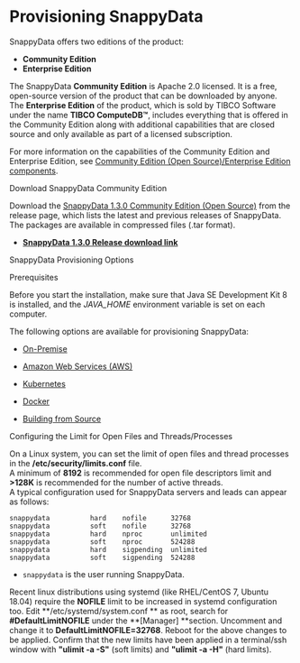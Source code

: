 # Provisioning SnappyData

SnappyData offers two editions of the product:

*	**Community Edition**
*	**Enterprise Edition**

The SnappyData **Community Edition** is Apache 2.0 licensed. It is a free, open-source version of the product that can be downloaded by anyone.
The **Enterprise Edition** of the product, which is sold by TIBCO Software under the name **TIBCO ComputeDB™**, includes everything that is offered in the Community Edition along with additional capabilities that are closed source and only available as part of a licensed subscription.

For more information on the capabilities of the Community Edition and Enterprise Edition, see [Community Edition (Open Source)/Enterprise Edition components](additional_files/open_source_components.md).

<a id= download> </a>
<heading2>Download SnappyData Community Edition</heading2>


Download the [SnappyData 1.3.0 Community Edition (Open Source)](https://github.com/TIBCOSoftware/snappydata/releases/) from the release page, which lists the latest and previous releases of SnappyData. The packages are available in compressed files (.tar format).

* [**SnappyData 1.3.0 Release download link**](https://github.com/TIBCOSoftware/snappydata/releases/download/v1.3.0/snappydata-1.3.0-bin.tar.gz)


<!---
<heading2>Download SnappyData Enterprise Edition</heading2> 

You can download the Enterprise Edition from [TIBCO eDelivery website](https://edelivery.tibco.com).
--->

<a id= provisioningsnappy> </a>
<heading2>SnappyData Provisioning Options</heading2>


<heading3>Prerequisites</heading3>

Before you start the installation, make sure that Java SE Development Kit 8 is installed, and the *JAVA_HOME* environment variable is set on each computer.

The following options are available for provisioning SnappyData:

* [On-Premise](install/install_on_premise.md) <a id="install-on-premise"></a>

* [Amazon Web Services (AWS)](install/setting_up_cluster_on_amazon_web_services.md) <a id="setting-up-cluster-on-amazon-web-services-aws"></a>

* [Kubernetes](kubernetes.md)

* [Docker](/quickstart/getting_started_with_docker_image.md)

* [Building from Source](install/building_from_source.md)<a id="building-from-source"></a>

<heading3>Configuring the Limit for Open Files and Threads/Processes</heading3>

On a Linux system, you can set the limit of open files and thread processes in the **/etc/security/limits.conf** file. 
</br>A minimum of **8192** is recommended for open file descriptors limit and **>128K** is recommended for the number of active threads. 
</br>A typical configuration used for SnappyData servers and leads can appear as follows:

```pre
snappydata          hard    nofile      32768
snappydata          soft    nofile      32768
snappydata          hard    nproc       unlimited
snappydata          soft    nproc       524288
snappydata          hard    sigpending  unlimited
snappydata          soft    sigpending  524288
```
* `snappydata` is the user running SnappyData.

Recent linux distributions using systemd (like RHEL/CentOS 7, Ubuntu 18.04) require the **NOFILE** limit to be increased in systemd configuration too. Edit **/etc/systemd/system.conf ** as root, search for **#DefaultLimitNOFILE** under the **[Manager] **section. Uncomment and change it to **DefaultLimitNOFILE=32768**. 
Reboot for the above changes to be applied. Confirm that the new limits have been applied in a terminal/ssh window with **"ulimit -a -S"** (soft limits) and **"ulimit -a -H"** (hard limits).

